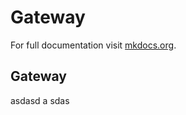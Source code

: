 # Gateway

For full documentation visit [mkdocs.org](https://www.mkdocs.org).

## Gateway

asdasd
a
sdas